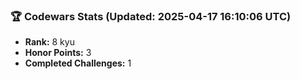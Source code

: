 ### 🏆 Codewars Stats (Updated: 2025-04-17 16:10:06 UTC)

- **Rank:** 8 kyu
- **Honor Points:** 3
- **Completed Challenges:** 1
